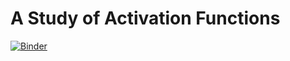 # A Study of Activation Functions

[![Binder](https://mybinder.org/badge_logo.svg)](https://mybinder.org/v2/gh/TeamCoffein/A-Study-of-Activation-Functions/master)